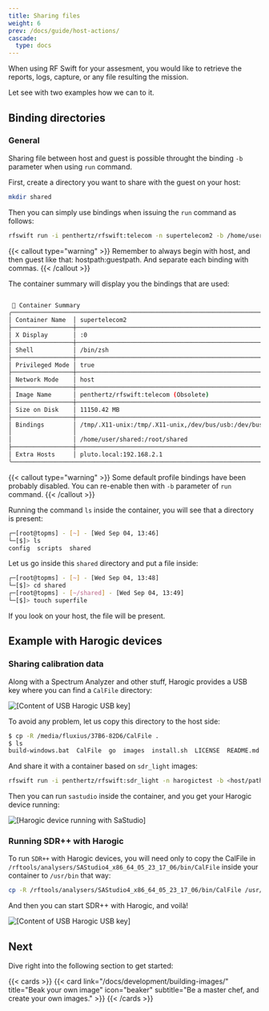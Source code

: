 ```yaml
---
title: Sharing files
weight: 6
prev: /docs/guide/host-actions/
cascade:
  type: docs
---
```


When using RF Swift for your assesment, you would like to retrieve the reports, logs, capture, or any file resulting the mission.

Let see with two examples how we can to it.

## Binding directories 

### General

Sharing file between host and guest is possible throught the binding `-b` parameter when using `run` command.

First, create a directory you want to share with the guest on your host:

```bash
mkdir shared

```

Then you can simply use bindings when issuing the `run` command as follows:

```bash
rfswift run -i penthertz/rfswift:telecom -n supertelecom2 -b /home/user/shared:/root/shared
```

{{< callout type="warning" >}}
  Remember to always begin with host, and then guest like that: hostpath:guestpath. And separate each binding with commas.
{{< /callout >}}

The container summary will display you the bindings that are used:

```bash

 🧊 Container Summary                                                      
╭────────────────────────────────────────────────────────────────────────────╮
│ Container Name  │ supertelecom2                                            │
├─────────────────┼──────────────────────────────────────────────────────────┤
│ X Display       │ :0                                                       │
├─────────────────┼──────────────────────────────────────────────────────────┤
│ Shell           │ /bin/zsh                                                 │
├─────────────────┼──────────────────────────────────────────────────────────┤
│ Privileged Mode │ true                                                     │
├─────────────────┼──────────────────────────────────────────────────────────┤
│ Network Mode    │ host                                                     │
├─────────────────┼──────────────────────────────────────────────────────────┤
│ Image Name      │ penthertz/rfswift:telecom (Obsolete)                     │
├─────────────────┼──────────────────────────────────────────────────────────┤
│ Size on Disk    │ 11150.42 MB                                              │
├─────────────────┼──────────────────────────────────────────────────────────┤
│ Bindings        │ /tmp/.X11-unix:/tmp/.X11-unix,/dev/bus/usb:/dev/bus/usb, │
│                 │                                                          │
│                 │ /home/user/shared:/root/shared                           │
├─────────────────┼──────────────────────────────────────────────────────────┤
│ Extra Hosts     │ pluto.local:192.168.2.1                                  │
╰────────────────────────────────────────────────────────────────────────────╯
```

{{< callout type="warning" >}}
  Some default profile bindings have been probably disabled. You can re-enable then with `-b` parameter of `run` command.
{{< /callout >}}


Running the command `ls` inside the container, you will see that a directory is present:

```bash
┌─[root@topms] - [~] - [Wed Sep 04, 13:46]
└─[$]> ls
config  scripts  shared
```

Let us go inside this `shared` directory and put a file inside:

```bash
┌─[root@topms] - [~] - [Wed Sep 04, 13:48]
└─[$]> cd shared 
┌─[root@topms] - [~/shared] - [Wed Sep 04, 13:49]
└─[$]> touch superfile
```

If you look on your host, the file will be present.



## Example with Harogic devices

### Sharing calibration data

Along with a Spectrum Analyzer and other stuff, Harogic provides a USB key where you can find a `CalFile` directory:

![[Content of USB Harogic USB key]](/images/docs/harogicusb.png)

To avoid any problem, let us copy this directory to the host side:

```bash
$ cp -R /media/fluxius/37B6-82D6/CalFile .
$ ls
build-windows.bat  CalFile  go  images  install.sh  LICENSE  README.md  rfswift  rules  run  shared
```

And share it with a container based on `sdr_light` images:

```bash
rfswift run -i penthertz/rfswift:sdr_light -n harogictest -b <host/path/of/CalFile>:/rftools/analysers/SAStudio4_x86_64_05_23_17_06/bin/CalFile
```

Then you can run `sastudio` inside the container, and you get your Harogic device running:

![[Harogic device running with SaStudio]](/images/docs/harogicsas.png)


### Running SDR++ with Harogic

To run `SDR++` with Harogic devices, you will need only to copy the CalFile in `/rftools/analysers/SAStudio4_x86_64_05_23_17_06/bin/CalFile` inside your container to `/usr/bin` that way:

```bash
cp -R /rftools/analysers/SAStudio4_x86_64_05_23_17_06/bin/CalFile /usr/bin
```

And then you can start SDR++ with Harogic, and voilà!


![[Content of USB Harogic USB key]](/images/docs/harogicsdrpp.png)


## Next

Dive right into the following section to get started:

{{< cards >}}
  {{< card link="/docs/development/building-images/" title="Beak your own image" icon="beaker" subtitle="Be a master chef, and create your own images." >}}
{{< /cards >}}

